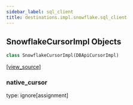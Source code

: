 ```yaml
---
sidebar_label: sql_client
title: destinations.impl.snowflake.sql_client
---
```


## SnowflakeCursorImpl Objects

```python
class SnowflakeCursorImpl(DBApiCursorImpl)
```

[[view_source]](https://github.com/dlt-hub/dlt/blob/e9c9ecfa8a644fdb516dd74aabca3bf75bafb154/dlt/destinations/impl/snowflake/sql_client.py#L23)

### native\_cursor

type: ignore[assignment]

